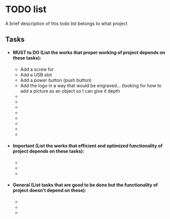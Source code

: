 # TODO list

A brief description of this todo list belongs to what project

## Tasks

- #### MUST to DO (List the works that proper working of project depends on these tasks):
    - Add a screw for
    - Add a USB slot
    - Add a power button (push button)
    - Add the logo in a way that would be engraved... (looking for how to add a picture as an object so I can give it depth
    - 
    - 
    - 
    - 
    - 
    - 
    - 
    - 
- #### Important (List the works that efficient and optimized functionality of project depends on these tasks):
    - 
    -
    - 
- #### General (List tasks that are good to be done but the functionality of project doesn't depend on these):
    - 
    -
    -
